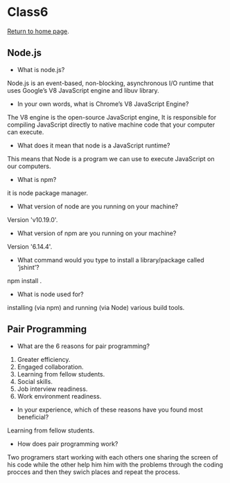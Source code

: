 # Class6 

[Return to home page](https://momansi96.github.io/reading-notes/).

## Node.js 


* What is node.js?

Node.js is an event-based, non-blocking, asynchronous I/O runtime that uses Google’s V8 JavaScript engine and libuv library.

* In your own words, what is Chrome’s V8 JavaScript Engine?

The V8 engine is the open-source JavaScript engine, It is responsible for compiling JavaScript directly to native machine code that your computer can execute.

* What does it mean that node is a JavaScript runtime?

This means that Node is a program we can use to execute JavaScript on our computers.

* What is npm?

it is node package manager. 

* What version of node are you running on your machine?

Version 'v10.19.0'. 

* What version of npm are you running on your machine?

Version '6.14.4'. 

* What command would you type to install a library/package called ‘jshint’?

npm install <jshint>. 

* What is node used for?

installing (via npm) and running (via Node) various build tools. 


## Pair Programming 


* What are the 6 reasons for pair programming?

1. Greater efficiency. 
2. Engaged collaboration. 
3. Learning from fellow students.
4. Social skills. 
5. Job interview readiness. 
6. Work environment readiness. 

* In your experience, which of these reasons have you found most beneficial?

Learning from fellow students. 

* How does pair programming work?

Two programers start working with each others one sharing the screen of his code while the other help him him with the problems through the coding procces and then they swich places and repeat the process. 

